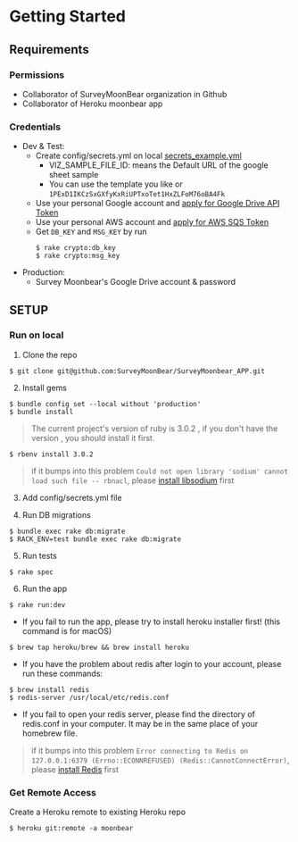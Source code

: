 # Getting Started

## Requirements
### Permissions
- Collaborator of SurveyMoonBear organization in Github
- Collaborator of Heroku moonbear app

### Credentials
- Dev & Test:
  - Create config/secrets.yml on local [secrets_example.yml](../config/secrets_example.yml)
    - VIZ_SAMPLE_FILE_ID: means the Default URL of the google sheet sample
    - You can use the template you like or `1PExD1IKCzSxGXfyKxRiUPTxoTet1HxZLFoM76oBA4Fk`
  - Use your personal Google account and [apply for Google Drive API Token](google/google-drive-api.md)
  - Use your personal AWS account and [apply for AWS SQS Token](aws/sqs.md)
  - Get `DB_KEY` and `MSG_KEY` by run
    ```
    $ rake crypto:db_key  
    $ rake crypto:msg_key
    ```
- Production: 
  - Survey Moonbear's Google Drive account & password

## SETUP
### Run on local

1. Clone the repo
```
$ git clone git@github.com:SurveyMoonBear/SurveyMoonbear_APP.git
```
   

2. Install gems
```
$ bundle config set --local without 'production'
$ bundle install
```

> The current project's version of ruby is 3.0.2 , if you don't have the version , you should install it first.
``` 
$ rbenv install 3.0.2
```

> if it bumps into this problem 
> `Could not open library 'sodium' cannot load such file -- rbnacl`,
> please [install libsodium](https://github.com/RubyCrypto/rbnacl/wiki/Installing-libsodium) first

3. Add config/secrets.yml file

4. Run DB migrations
```
$ bundle exec rake db:migrate
$ RACK_ENV=test bundle exec rake db:migrate
```

5. Run tests
```
$ rake spec
```

6. Run the app
```
$ rake run:dev
```
- If you fail to run the app, please try to install heroku installer first! (this command is for macOS)
```
$ brew tap heroku/brew && brew install heroku
```
- If you have the problem about redis after login to your account, please run these commands:
```
$ brew install redis
$ redis-server /usr/local/etc/redis.conf
```
- If you fail to open your redis server, please find the directory of redis.conf in your computer. It may be in the same place of your homebrew file.

> if it bumps into this problem 
> `Error connecting to Redis on 127.0.0.1:6379 (Errno::ECONNREFUSED) (Redis::CannotConnectError)`,
> please [install Redis](https://redis.io/docs/getting-started/installation/) first

### Get Remote Access
Create a Heroku remote to existing Heroku repo
```
$ heroku git:remote -a moonbear
```
